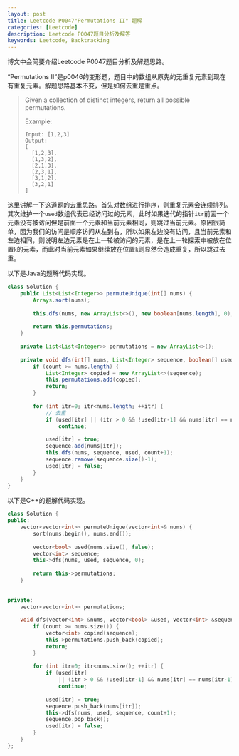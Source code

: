 ```yaml
---
layout: post
title: Leetcode P0047"Permutations II" 题解
categories: [Leetcode]
description: Leetcode P0047题目分析及解答
keywords: Leetcode, Backtracking
---
```


博文中会简要介绍Leetcode P0047题目分析及解题思路。

“Permutations II”是p0046的变形题，题目中的数组从原先的无重复元素到现在有重复元素。解题思路基本不变，但是如何去重是重点。

> Given a collection of distinct integers, return all possible permutations.
> 
> Example:
> ```
> Input: [1,2,3]
> Output:
> [
>   [1,2,3],
>   [1,3,2],
>   [2,1,3],
>   [2,3,1],
>   [3,1,2],
>   [3,2,1]
> ]
> ```

这里讲解一下这道题的去重思路。首先对数组进行排序，则重复元素会连续排列。其次维护一个`used`数组代表已经访问过的元素，此时如果迭代的指针`itr`前面一个元素没有被访问但是前面一个元素和当前元素相同，则跳过当前元素。原因很简单，因为我们的访问是顺序访问从左到右，所以如果左边没有访问，且当前元素和左边相同，则说明左边元素是在上一轮被访问的元素，是在上一轮探索中被放在位置`k`的元素，而此时当前元素如果继续放在位置`k`则显然会造成重复，所以跳过去重。

以下是Java的题解代码实现。
```java
class Solution {
    public List<List<Integer>> permuteUnique(int[] nums) {
        Arrays.sort(nums);
        
        this.dfs(nums, new ArrayList<>(), new boolean[nums.length], 0);
        
        return this.permutations;
    }
    
    private List<List<Integer>> permutations = new ArrayList<>();
    
    private void dfs(int[] nums, List<Integer> sequence, boolean[] used, int count) {
        if (count >= nums.length) {
            List<Integer> copied = new ArrayList<>(sequence);
            this.permutations.add(copied);
            return;
        }
        
        for (int itr=0; itr<nums.length; ++itr) {
            // 去重
            if (used[itr] || (itr > 0 && !used[itr-1] && nums[itr] == nums[itr-1]))
                continue;
                
            used[itr] = true;
            sequence.add(nums[itr]);
            this.dfs(nums, sequence, used, count+1);
            sequence.remove(sequence.size()-1);
            used[itr] = false;
        }
    }
}
```

以下是C++的题解代码实现。
```cpp
class Solution {
public:
    vector<vector<int>> permuteUnique(vector<int>& nums) {
        sort(nums.begin(), nums.end());
        
        vector<bool> used(nums.size(), false);
        vector<int> sequence;
        this->dfs(nums, used, sequence, 0);
        
        return this->permutations;
    }
    
    
private:
    vector<vector<int>> permutations;
    
    void dfs(vector<int> &nums, vector<bool> &used, vector<int> &sequence, int count) {
        if (count >= nums.size()) {
            vector<int> copied(sequence);
            this->permutations.push_back(copied);
            return;
        }
        
        for (int itr=0; itr<nums.size(); ++itr) {
            if (used[itr] 
                || (itr > 0 && !used[itr-1] && nums[itr] == nums[itr-1]))
                continue;
            
            used[itr] = true;
            sequence.push_back(nums[itr]);
            this->dfs(nums, used, sequence, count+1);
            sequence.pop_back();
            used[itr] = false;
        }
    }
};
```